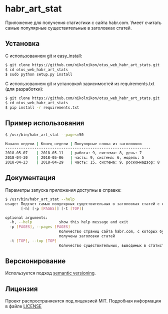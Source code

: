 # habr_art_stat

Приложение для получения статистики с сайта habr.com. Умеет считать самые популярные существительные в заголовках статей.

## Установка

С использованием git и easy_install:
```bash
$ git clone https://github.com/nikolnikon/otus_web_habr_art_stats.git
$ cd otus_web_habr_art_stats
$ sudo python setup.py install
```

С использованием git и установкой зависимостей из requirements.txt (для разработки):
```bash
$ git clone https://github.com/nikolnikon/otus_web_habr_art_stats.git
$ cd otus_web_habr_art_stats
$ pip install -r requirements.txt
```

## Пример использования

```bash
$ /usr/bin/habr_art_stat --pages=50

Начало недели | Конец недели | Популярные слова из заголовков    
-----------------------------------------------------------------
2018-05-07    | 2018-05-11   | работа: 9, система: 8, день: 7
2018-04-30    | 2018-05-06   | часть: 9, система: 6, модель: 5
2018-04-23    | 2018-04-29   | часть: 15, система: 9, роскомнадзор: 8
```

## Документация
Параметры запуска приложения доступны в справке:

```bash
$ /usr/bin/habr_art_stat --help
usage: Подсчет самых популярных существительных в заголовках статей с сайта habr.com
       [-h] [-p [PAGES]] [-t [TOP]]

optional arguments:
  -h, --help            show this help message and exit
  -p [PAGES], --pages [PAGES]
                        Количество страниц сайта habr.com, с которых будут
                        получены заголовки статей
  -t [TOP], --top [TOP]
                        Количество существительных, выводимых в статистике
```

## Версионирование
Используется подход [semantic versioning](https://github.com/dbrock/semver-howto/blob/master/README.md).

## Лицензия
Проект распространяентся под лицензией MIT. Подробная информация в файле
[LICENSE](https://github.com/nikolnikon/otus-web-refactoring/blob/master/LICENSE)

